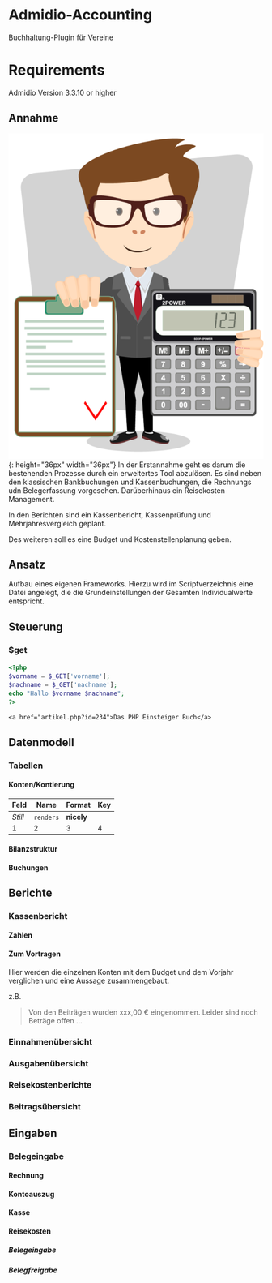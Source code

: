 [logo]: https://github.com/M4-CP/Admidio-Accounting/blob/master/Images/accounting.png "Screenshot"

# Admidio-Accounting
Buchhaltung-Plugin für Vereine
# Requirements
Admidio Version 3.3.10 or higher

## Annahme
![alt text][logo] {: height="36px" width="36px"} In der Erstannahme geht es darum die bestehenden Prozesse durch ein erweitertes Tool abzulösen. Es sind neben den klassischen Bankbuchungen und Kassenbuchungen, die Rechnungs udn Belegerfassung vorgesehen. Darüberhinaus ein Reisekosten Management.

In den Berichten sind ein Kassenbericht, Kassenprüfung und Mehrjahresvergleich geplant.

Des weiteren soll es eine Budget und Kostenstellenplanung geben.

## Ansatz
Aufbau eines eigenen Frameworks. Hierzu wird im Scriptverzeichnis eine Datei angelegt, die die Grundeinstellungen der Gesamten Individualwerte entspricht.

## Steuerung

### $get

``` PHP
<?php
$vorname = $_GET['vorname'];
$nachname = $_GET['nachname'];
echo "Hallo $vorname $nachname";
?>
```

```
<a href="artikel.php?id=234">Das PHP Einsteiger Buch</a>
```
## Datenmodell

### Tabellen

#### Konten/Kontierung
Feld | Name | Format | Key
--- | --- | --- | ---
*Still* | `renders` | **nicely** | 
1 | 2 | 3 | 4

#### Bilanzstruktur

#### Buchungen

## Berichte

### Kassenbericht
#### Zahlen
#### Zum Vortragen
Hier werden die einzelnen Konten mit dem Budget und dem Vorjahr verglichen und eine Aussage zusammengebaut.

z.B.


> Von den Beiträgen wurden xxx,00 € eingenommen. Leider sind noch Beträge offen ...


### Einnahmenübersicht

### Ausgabenübersicht

### Reisekostenberichte

### Beitragsübersicht

## Eingaben

### Belegeingabe

#### Rechnung

#### Kontoauszug

#### Kasse

#### Reisekosten

##### Belegeingabe

##### Belegfreigabe


